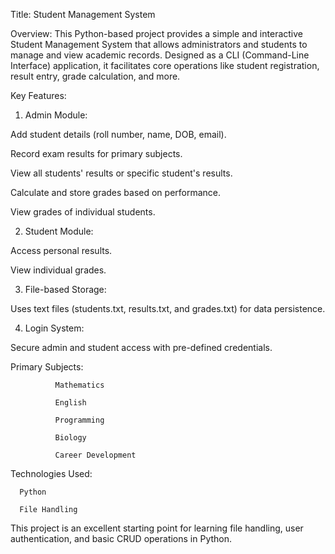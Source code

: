 Title: Student Management System

Overview:
This Python-based project provides a simple and interactive Student Management System that allows administrators and students to manage and view academic records. Designed as a CLI (Command-Line Interface) application, it facilitates core operations like student registration, result entry, grade calculation, and more.

Key Features:

1. Admin Module:

Add student details (roll number, name, DOB, email).

Record exam results for primary subjects.

View all students' results or specific student's results.

Calculate and store grades based on performance.

View grades of individual students.

2. Student Module:

Access personal results.

View individual grades.

3. File-based Storage:

Uses text files (students.txt, results.txt, and grades.txt) for data persistence.

4. Login System:

  Secure admin and student access with pre-defined credentials.

Primary Subjects:

              Mathematics
              
              English
              
              Programming
              
              Biology
              
              Career Development

Technologies Used:

      Python
      
      File Handling


This project is an excellent starting point for learning file handling, user authentication, and basic CRUD operations in Python.
